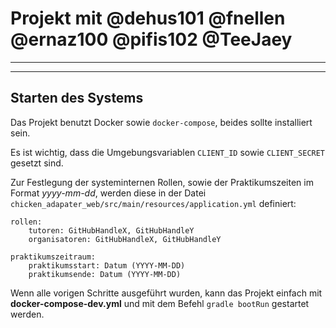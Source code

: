 # Projekt mit @dehus101 @fnellen @ernaz100 @pifis102 @TeeJaey

---
---

## Starten des Systems

Das Projekt benutzt Docker sowie `docker-compose`, beides sollte installiert sein.

Es ist wichtig, dass die Umgebungsvariablen `CLIENT_ID` sowie `CLIENT_SECRET` gesetzt sind.

Zur Festlegung der systeminternen Rollen, sowie der Praktikumszeiten im Format *yyyy-mm-dd*, werden diese in der
Datei `chicken_adapater_web/src/main/resources/application.yml` definiert:

```
rollen:
    tutoren: GitHubHandleX, GitHubHandleY
    organisatoren: GitHubHandleX, GitHubHandleY

praktikumszeitraum:
    praktikumsstart: Datum (YYYY-MM-DD)
    praktikumsende: Datum (YYYY-MM-DD)
```

Wenn alle vorigen Schritte ausgeführt wurden, kann das Projekt einfach mit
**docker-compose-dev.yml** und mit dem Befehl `gradle bootRun` gestartet werden.


